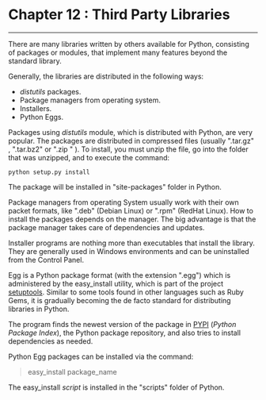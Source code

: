 
Chapter 12 : Third Party Libraries
=============================
_____________________________
There are many libraries written by others available for Python, consisting of packages or modules, that implement many features beyond the standard library.

Generally, the libraries are distributed in the following ways:

+ *distutils* packages.
+ Package managers from operating system.
+ Installers.
+ Python Eggs.

Packages using *distutils* module, which is distributed with Python, are very popular. The packages are distributed in compressed files (usually ".tar.gz" , ".tar.bz2" or ".zip " ). To install, you must unzip the file, go into the folder that was unzipped, and to execute the command:

    python setup.py install

The package will be installed in "site-packages" folder in Python.

Package managers from operating System usually work with their own packet formats, like ".deb" (Debian Linux) or ".rpm" (RedHat Linux). How to install the packages depends on the manager. The big advantage is that the package manager takes care of dependencies and updates.

Installer programs are nothing more than executables that install the library. They are generally used in Windows environments and can be uninstalled from the Control Panel.

Egg is a Python package format (with the extension ".egg") which is administered by the easy_install utility, which is part of the project [setuptools](http://peak.telecommunity.com/DevCenter/setuptools/). Similar to some tools found in other languages such as Ruby Gems, it is gradually becoming the de facto standard for distributing libraries in Python.

The program finds the newest version of the package in [PYPI](http://pypi.python.org/pypi) (*Python Package Index*), the Python package repository, and also tries to install dependencies as needed.

Python Egg packages can be installed via the command:

> easy_install package_name

The easy_install *script* is installed in the "scripts" folder of Python.
